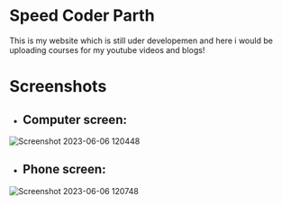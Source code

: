 # Speed Coder Parth
This is my website which is still  uder developemen and here i would be uploading courses for my youtube videos and blogs!

# Screenshots
+ ## Computer screen:

![Screenshot 2023-06-06 120448](https://github.com/parthasdey2304/my-website/assets/131694386/e2b482e5-6814-4b6b-b552-6b7f351145c3)

+ ## Phone screen:

![Screenshot 2023-06-06 120748](https://github.com/parthasdey2304/my-website/assets/131694386/452f3723-ec61-4d08-9c55-199e0a6dd3e6)
